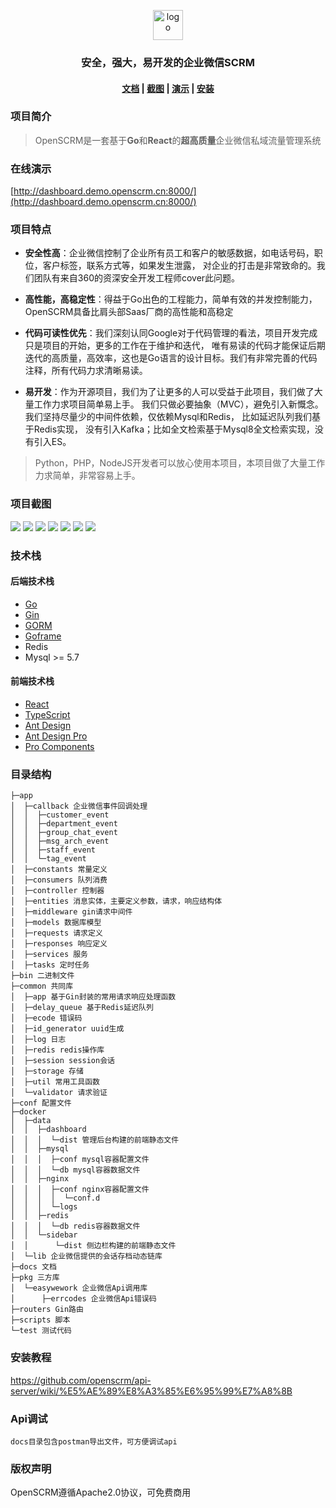 <p align="center">
  <img alt="logo" height="48" src="https://openscrm.oss-cn-hangzhou.aliyuncs.com/public/openscrm_logo.svg">
</p>

<h3 align="center">
安全，强大，易开发的企业微信SCRM
</h3>

<h4 align="center">

<a href="https://github.com/openscrm/api-server/wiki" target="_blank">文档</a> |
[截图](#项目截图) |
<a href="http://dashboard.demo.openscrm.cn:8000/" target="_blank">演示</a> |
<a href="https://github.com/openscrm/api-server/wiki/%E5%AE%89%E8%A3%85%E6%95%99%E7%A8%8B" target="_blank">安装</a> 

</h4>


### 项目简介

> OpenSCRM是一套基于**Go**和**React**的**超高质量**企业微信私域流量管理系统

### 在线演示

[http://dashboard.demo.openscrm.cn:8000/](http://dashboard.demo.openscrm.cn:8000/)

### 项目特点

* **安全性高**：企业微信控制了企业所有员工和客户的敏感数据，如电话号码，职位，客户标签，联系方式等，如果发生泄露，
  对企业的打击是非常致命的。我们团队有来自360的资深安全开发工程师cover此问题。


* **高性能，高稳定性**：得益于Go出色的工程能力，简单有效的并发控制能力，OpenSCRM具备比肩头部Saas厂商的高性能和高稳定


* **代码可读性优先**：我们深刻认同Google对于代码管理的看法，项目开发完成只是项目的开始，更多的工作在于维护和迭代，
  唯有易读的代码才能保证后期迭代的高质量，高效率，这也是Go语言的设计目标。我们有非常完善的代码注释，所有代码力求清晰易读。


* **易开发**：作为开源项目，我们为了让更多的人可以受益于此项目，我们做了大量工作力求项目简单易上手。
  我们只做必要抽象（MVC），避免引入新慨念。我们坚持尽量少的中间件依赖，仅依赖Mysql和Redis，
  比如延迟队列我们基于Redis实现， 没有引入Kafka；比如全文检索基于Mysql8全文检索实现，没有引入ES。

> Python，PHP，NodeJS开发者可以放心使用本项目，本项目做了大量工作力求简单，非常容易上手。

### 项目截图

![](https://openscrm.oss-cn-hangzhou.aliyuncs.com/public/screenshots/%E5%90%8E%E5%8F%B0%E9%A6%96%E9%A1%B5.png)
![](https://openscrm.oss-cn-hangzhou.aliyuncs.com/public/screenshots/%E4%BF%AE%E6%94%B9%E6%B8%A0%E9%81%93%E6%B4%BB%E7%A0%81.png)
![](https://openscrm.oss-cn-hangzhou.aliyuncs.com/public/screenshots/%E4%BC%9A%E8%AF%9D%E5%AD%98%E6%A1%A3.png)
![](https://openscrm.oss-cn-hangzhou.aliyuncs.com/public/screenshots/%E4%BF%AE%E6%94%B9%E6%B8%A0%E9%81%93%E6%B4%BB%E7%A0%812.png)
![](https://openscrm.oss-cn-hangzhou.aliyuncs.com/public/screenshots/%E5%AE%A2%E6%88%B7%E6%A0%87%E7%AD%BE%E7%AE%A1%E7%90%86.png)
![](https://openscrm.oss-cn-hangzhou.aliyuncs.com/public/screenshots/%E4%BF%AE%E6%94%B9%E7%BE%A4%E5%8F%91.png)
![](https://openscrm.oss-cn-hangzhou.aliyuncs.com/public/screenshots/%E4%BF%AE%E6%94%B9%E6%AC%A2%E8%BF%8E%E8%AF%AD.png)

### 技术栈
#### 后端技术栈
* [Go](https://learnku.com/docs/the-way-to-go)
* [Gin](https://learnku.com/docs/gin-gonic/2019)
* [GORM](https://gorm.io/zh_CN/docs/)
* [Goframe](https://goframe.org/pages/viewpage.action?pageId=1114411)
* Redis
* Mysql >= 5.7

#### 前端技术栈
* [React](https://zh-hans.reactjs.org/)
* [TypeScript](https://www.tslang.cn/docs/handbook/typescript-in-5-minutes.html)
* [Ant Design](https://ant.design/components/overview-cn/)
* [Ant Design Pro](https://pro.ant.design/zh-CN/docs/overview)
* [Pro Components](https://procomponents.ant.design/components)


### 目录结构

```
├─app
│  ├─callback 企业微信事件回调处理
│  │  ├─customer_event
│  │  ├─department_event
│  │  ├─group_chat_event
│  │  ├─msg_arch_event
│  │  ├─staff_event
│  │  └─tag_event
│  ├─constants 常量定义
│  ├─consumers 队列消费
│  ├─controller 控制器
│  ├─entities 消息实体，主要定义参数，请求，响应结构体
│  ├─middleware gin请求中间件
│  ├─models 数据库模型
│  ├─requests 请求定义
│  ├─responses 响应定义
│  ├─services 服务
│  ├─tasks 定时任务
├─bin 二进制文件
├─common 共同库
│  ├─app 基于Gin封装的常用请求响应处理函数
│  ├─delay_queue 基于Redis延迟队列
│  ├─ecode 错误码
│  ├─id_generator uuid生成
│  ├─log 日志
│  ├─redis redis操作库
│  ├─session session会话
│  ├─storage 存储
│  ├─util 常用工具函数
│  └─validator 请求验证
├─conf 配置文件
├─docker
│  ├─data
│  │  ├─dashboard
│  │  │  └─dist 管理后台构建的前端静态文件
│  │  ├─mysql
│  │  │  ├─conf mysql容器配置文件
│  │  │  └─db mysql容器数据文件
│  │  ├─nginx
│  │  │  ├─conf nginx容器配置文件
│  │  │  │  └─conf.d 
│  │  │  └─logs
│  │  ├─redis 
│  │  │  └─db redis容器数据文件
│  │  └─sidebar
│  │      └─dist 侧边栏构建的前端静态文件
│  └─lib 企业微信提供的会话存档动态链库
├─docs 文档
├─pkg 三方库
│  └─easywework 企业微信Api调用库
│      ├─errcodes 企业微信Api错误码
├─routers Gin路由
├─scripts 脚本
└─test 测试代码

```

### 安装教程
https://github.com/openscrm/api-server/wiki/%E5%AE%89%E8%A3%85%E6%95%99%E7%A8%8B

### Api调试
`docs目录包含postman导出文件，可方便调试api`

### 版权声明

OpenSCRM遵循Apache2.0协议，可免费商用
